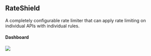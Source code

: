 ## RateShield

A completely configurable rate limiter that can apply rate limiting on individual APIs with individual rules.

#### Dashboard

<img src="https://github.com/x-sushant-x/RateShield/assets/screenshot.png"></img>
